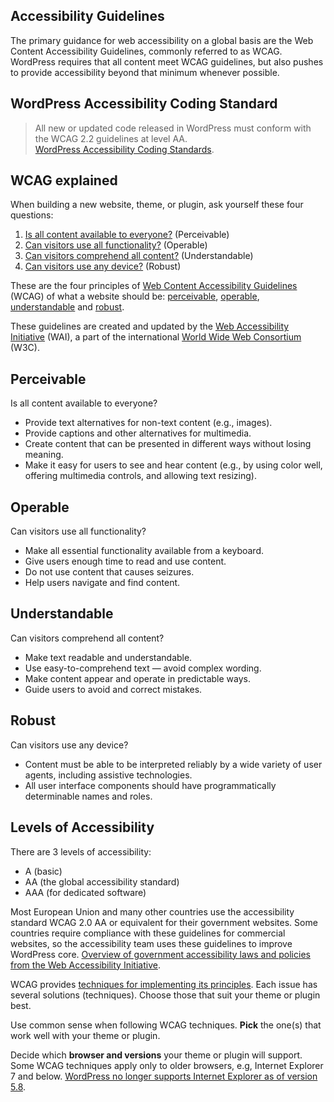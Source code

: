 ## Accessibility Guidelines

The primary guidance for web accessibility on a global basis are the Web Content Accessibility Guidelines, commonly referred to as WCAG. WordPress requires that all content meet WCAG guidelines, but also pushes to provide accessibility beyond that minimum whenever possible.

## WordPress Accessibility Coding Standard

> All new or updated code released in WordPress must conform with the WCAG 2.2 guidelines at level AA.  
    [WordPress Accessibility Coding Standards](https://make.wordpress.org/core/handbook/best-practices/coding-standards/accessibility-coding-standards/).

## WCAG explained

When building a new website, theme, or plugin, ask yourself these four questions:

1. [Is all content available to everyone?](https://make.wordpress.org/accessibility/handbook/which-questions-should-you-ask/#perceivable) (Perceivable)
2. [Can visitors use all functionality?](https://make.wordpress.org/accessibility/handbook/which-questions-should-you-ask/#operable) (Operable)
3. [Can visitors comprehend all content?](https://make.wordpress.org/accessibility/handbook/which-questions-should-you-ask/#understandable) (Understandable)
4. [Can visitors use any device?](https://make.wordpress.org/accessibility/handbook/which-questions-should-you-ask/#robust) (Robust)

These are the four principles of [Web Content Accessibility Guidelines](http://www.w3.org/WAI/intro/wcag) (WCAG) of what a website should be: [perceivable](http://www.w3.org/TR/WCAG20/#perceivable), [operable](http://www.w3.org/TR/WCAG20/#operable), [understandable](http://www.w3.org/TR/WCAG20/#understandable) and [robust](http://www.w3.org/TR/WCAG20/#robust).

These guidelines are created and updated by the [Web Accessibility Initiative](https://www.w3.org/WAI/) (WAI), a part of the international [World Wide Web Consortium](http://www.w3.org/) (W3C).

## Perceivable

Is all content available to everyone?

- Provide text alternatives for non-text content (e.g., images).
- Provide captions and other alternatives for multimedia.
- Create content that can be presented in different ways without losing meaning.
- Make it easy for users to see and hear content (e.g., by using color well, offering multimedia controls, and allowing text resizing).

## Operable

Can visitors use all functionality?

- Make all essential functionality available from a keyboard.
- Give users enough time to read and use content.
- Do not use content that causes seizures.
- Help users navigate and find content.

## Understandable

Can visitors comprehend all content?

- Make text readable and understandable.
- Use easy-to-comprehend text — avoid complex wording.
- Make content appear and operate in predictable ways.
- Guide users to avoid and correct mistakes.

## Robust

Can visitors use any device?

- Content must be able to be interpreted reliably by a wide variety of user agents, including assistive technologies.
- All user interface components should have programmatically determinable names and roles.

## Levels of Accessibility

There are 3 levels of accessibility:

- A (basic)
- AA (the global accessibility standard)
- AAA (for dedicated software)

Most European Union and many other countries use the accessibility standard WCAG 2.0 AA or equivalent for their government websites. Some countries require compliance with these guidelines for commercial websites, so the accessibility team uses these guidelines to improve WordPress core. [Overview of government accessibility laws and policies from the Web Accessibility Initiative](https://www.w3.org/WAI/policies/).

WCAG provides [techniques for implementing its principles](https://www.w3.org/WAI/policies/). Each issue has several solutions (techniques). Choose those that suit your theme or plugin best.

Use common sense when following WCAG techniques. **Pick** the one(s) that work well with your theme or plugin.

Decide which **browser and versions** your theme or plugin will support. Some WCAG techniques apply only to older browsers, e.g, Internet Explorer 7 and below. [WordPress no longer supports Internet Explorer as of version 5.8](https://wordpress.org/news/2021/05/dropping-support-for-internet-explorer-11/#:~:text=A%20large%20majority%20of%20popular,will%20no%20longer%20be%20supported.).